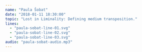 ```yaml
---
name: "Paula Šobat"
date: "2018-01-11 18:30:00"
topic: "Lost in Liminality: Defining medium transposition."
lines: 
  - "paula-sobat-line-01.svg"
  - "paula-sobat-line-02.svg"
  - "paula-sobat-line-03.svg"
audio: "paula-sobat-audio.mp3"
---
```

